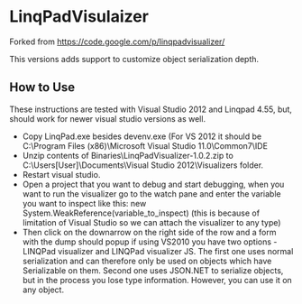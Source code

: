 LinqPadVisulaizer
=================

Forked from https://code.google.com/p/linqpadvisualizer/

This versions adds support to customize object serialization depth.


## How to Use ##
These instructions are tested with Visual Studio 2012 and Linqpad 4.55, but, should work for newer visual studio versions as well.
 
- Copy LinqPad.exe besides devenv.exe (For VS 2012 it should be C:\Program Files (x86)\Microsoft Visual Studio 11.0\Common7\IDE
- Unzip contents of Binaries\LinqPadVisualizer-1.0.2.zip to C:\Users\[User]\Documents\Visual Studio 2012\Visualizers folder.
- Restart visual studio.
- Open a project that you want to debug and start debugging, when you want to run the visualizer go to the watch pane and enter the variable you want to inspect like this: new System.WeakReference(variable_to_inspect) (this is because of limitation of Visual Studio so we can attach the visualizer to any type)
- Then click on the downarrow on the right side of the row and a form with the dump should popup
if using VS2010 you have two options - LINQPad visualizer and LINQPad visualizer JS. The first one uses normal serialization and can therefore only be used on objects which have Serializable on them. Second one uses JSON.NET to serialize objects, but in the process you lose type information. However, you can use it on any object.